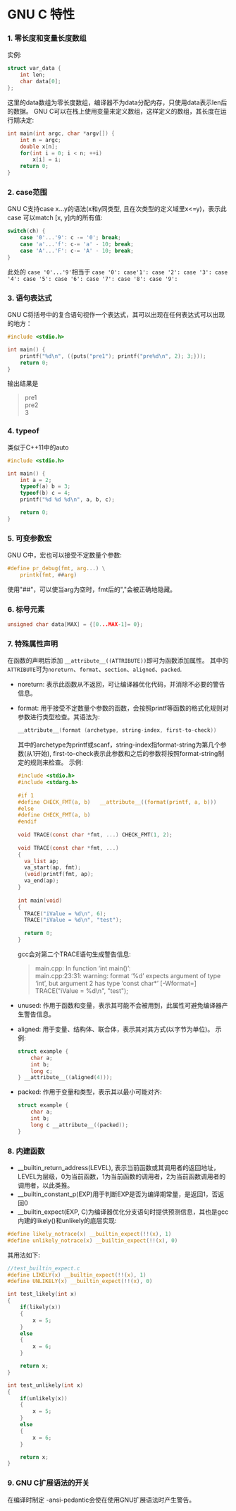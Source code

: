 # GNU C 特性

### 1. 零长度和变量长度数组
实例:
``` cpp
struct var_data {
	int len;
    char data[0];
};
```
这里的data数组为零长度数组，编译器不为data分配内存，只使用data表示len后的数据。
GNU C可以在栈上使用变量来定义数组，这样定义的数组，其长度在运行期决定:
``` c
int main(int argc, char *argv[]) {
	int n = argc;
    double x[n];
    for(int i = 0; i < n; ++i)
    	x[i] = i;
    return 0;
}
```

### 2. case范围
GNU C支持case x...y的语法(x和y同类型, 且在次类型的定义域里x<=y)，表示此case 可以match [x, y]内的所有值:
``` c
switch(ch) {
	case '0'...'9': c -= '0'; break;
    case 'a'...'f': c-= 'a' - 10; break;
    case 'A'...'F': c-= 'A' - 10; break;
}
```
此处的 `case '0'...'9'`相当于 `case '0': case'1': case '2': case '3': case '4': case '5': case '6': case '7': case '8':
case '9':`

### 3. 语句表达式
GNU C将括号中的复合语句视作一个表达式，其可以出现在任何表达式可以出现的地方：
``` c
#include <stdio.h>

int main() {
	printf("%d\n", ({puts("pre1"); printf("pre%d\n", 2); 3;}));
	return 0;
}
```
输出结果是
>pre1   
>pre2   
>3

### 4. typeof
类似于C++11中的auto
```c
#include <stdio.h>

int main() {
	int a = 2;
	typeof(a) b = 3;
	typeof(b) c = 4;
	printf("%d %d %d\n", a, b, c);

	return 0;
}
```

### 5. 可变参数宏
GNU C中，宏也可以接受不定数量个参数:
``` c
#define pr_debug(fmt, arg...) \
    printk(fmt, ##arg)
```

使用"##"，可以使当arg为空时，fmt后的","会被正确地隐藏。

### 6. 标号元素
```c
unsigned char data[MAX] = {[0...MAX-1]= 0};
```

### 7. 特殊属性声明
在函数的声明后添加 `__attribute__((ATTRIBUTE))`即可为函数添加属性。 其中的`ATTRIBUTE`可为`noreturn`、`format`、`section`、`aligned`、`packed`.
   
+ noreturn: 表示此函数从不返回，可让编译器优化代码，并消除不必要的警告信息。
  
+ format: 用于接受不定数量个参数的函数，会按照printf等函数的格式化规则对参数进行类型检查。其语法为:
  ``` c
  __attribute__(format (archetype, string-index, first-to-check))
  ```
  其中的archetype为printf或scanf，string-index指format-string为第几个参数(从1开始), first-to-check表示此参数和之后的参数将按照format-string制定的规则来检查。
  示例:
  ``` c
  #include <stdio.h>
  #include <stdarg.h>
 
  #if 1
  #define CHECK_FMT(a, b)	__attribute__((format(printf, a, b)))
  #else
  #define CHECK_FMT(a, b)
  #endif
 
  void TRACE(const char *fmt, ...) CHECK_FMT(1, 2);
 
  void TRACE(const char *fmt, ...)
  {
	va_list ap;
	va_start(ap, fmt);
	(void)printf(fmt, ap);
	va_end(ap);
  }
 
  int main(void)
  {
	TRACE("iValue = %d\n", 6);
	TRACE("iValue = %d\n", "test");
 
	return 0;
  }
  ```
  gcc会对第二个TRACE语句生成警告信息:
  >main.cpp: In function ‘int main()’:   
  >main.cpp:23:31: warning: format ‘%d’ expects argument of type ‘int’, but argument 2 has type ‘const char*’ [-Wformat=]   
  >   TRACE("iValue = %d\n", "test");

 + unused: 作用于函数和变量，表示其可能不会被用到，此属性可避免编译器产生警告信息。   

 + aligned: 用于变量、结构体、联合体，表示其对其方式(以字节为单位)。   示例:
   ``` c
   struct example {
       char a;
       int b;
       long c;
   } __attribute__((aligned(4)));
   ```
   
 + packed: 作用于变量和类型，表示其以最小可能对齐:
   ``` c
   struct example {
       char a;
       int b;
       long c __attribute__((packed));
   }
   ```

### 8. 内建函数
   + __builtin_return_address(LEVEL), 表示当前函数或其调用者的返回地址，LEVEL为层级，0为当前函数，1为当前函数的调用者，2为当前函数调用者的调用者，以此类推。
   + __builtin_constant_p(EXP)用于判断EXP是否为编译期常量，是返回1，否返回0
   + __builtin_expect(EXP, C)为编译器优化分支语句时提供预测信息，其也是gcc内建的likely()和unlikely的底层实现:
   ``` c
   #define likely_notrace(x) __builtin_expect(!!(x), 1)
   #define unlikely_notrace(x) __builtin_expect(!!(x), 0)
   ```
   其用法如下:
   ``` c
   //test_builtin_expect.c
   #define LIKELY(x) __builtin_expect(!!(x), 1)
   #define UNLIKELY(x) __builtin_expect(!!(x), 0)
 
   int test_likely(int x)
   {
       if(likely(x))
       {
           x = 5;
       }
       else
       {
           x = 6;
       }
 
       return x;
   }
 
   int test_unlikely(int x)
   {
       if(unlikely(x))
       {
           x = 5;
       }
       else
       {
           x = 6;
       }
 
       return x;
   }
   ```

### 9. GNU C扩展语法的开关
在编译时制定 -ansi-pedantic会使在使用GNU扩展语法时产生警告。